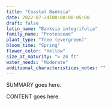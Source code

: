 ```yaml
---
title: "Coastal Banksia"
date: 2022-07-24T00:00:00-05:00
draft: false
latin_name: "Banksia integrifolia"
family_name: "Proteaceae"
plant_type: "Tree (evergreen)"
bloom_time: "Spring"
flower_color: "Yellow"
size_at_maturity: "> 24 ft"
water_needs: "Moderate"
additional_characteristices_notes: ""
---
```


SUMMARY goes here.

<!--more-->

CONTENT goes here.